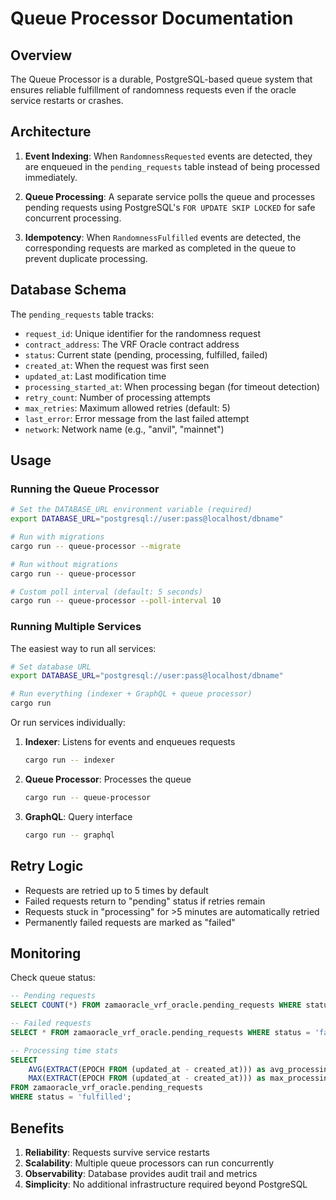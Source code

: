 # Queue Processor Documentation

## Overview

The Queue Processor is a durable, PostgreSQL-based queue system that ensures reliable fulfillment of randomness requests even if the oracle service restarts or crashes.

## Architecture

1. **Event Indexing**: When `RandomnessRequested` events are detected, they are enqueued in the `pending_requests` table instead of being processed immediately.

2. **Queue Processing**: A separate service polls the queue and processes pending requests using PostgreSQL's `FOR UPDATE SKIP LOCKED` for safe concurrent processing.

3. **Idempotency**: When `RandomnessFulfilled` events are detected, the corresponding requests are marked as completed in the queue to prevent duplicate processing.

## Database Schema

The `pending_requests` table tracks:

- `request_id`: Unique identifier for the randomness request
- `contract_address`: The VRF Oracle contract address
- `status`: Current state (pending, processing, fulfilled, failed)
- `created_at`: When the request was first seen
- `updated_at`: Last modification time
- `processing_started_at`: When processing began (for timeout detection)
- `retry_count`: Number of processing attempts
- `max_retries`: Maximum allowed retries (default: 5)
- `last_error`: Error message from the last failed attempt
- `network`: Network name (e.g., "anvil", "mainnet")

## Usage

### Running the Queue Processor

```bash
# Set the DATABASE_URL environment variable (required)
export DATABASE_URL="postgresql://user:pass@localhost/dbname"

# Run with migrations
cargo run -- queue-processor --migrate

# Run without migrations
cargo run -- queue-processor

# Custom poll interval (default: 5 seconds)
cargo run -- queue-processor --poll-interval 10
```

### Running Multiple Services

The easiest way to run all services:

```bash
# Set database URL
export DATABASE_URL="postgresql://user:pass@localhost/dbname"

# Run everything (indexer + GraphQL + queue processor)
cargo run
```

Or run services individually:

1. **Indexer**: Listens for events and enqueues requests

   ```bash
   cargo run -- indexer
   ```

2. **Queue Processor**: Processes the queue

   ```bash
   cargo run -- queue-processor
   ```

3. **GraphQL**: Query interface
   ```bash
   cargo run -- graphql
   ```

## Retry Logic

- Requests are retried up to 5 times by default
- Failed requests return to "pending" status if retries remain
- Requests stuck in "processing" for >5 minutes are automatically retried
- Permanently failed requests are marked as "failed"

## Monitoring

Check queue status:

```sql
-- Pending requests
SELECT COUNT(*) FROM zamaoracle_vrf_oracle.pending_requests WHERE status = 'pending';

-- Failed requests
SELECT * FROM zamaoracle_vrf_oracle.pending_requests WHERE status = 'failed';

-- Processing time stats
SELECT
    AVG(EXTRACT(EPOCH FROM (updated_at - created_at))) as avg_processing_seconds,
    MAX(EXTRACT(EPOCH FROM (updated_at - created_at))) as max_processing_seconds
FROM zamaoracle_vrf_oracle.pending_requests
WHERE status = 'fulfilled';
```

## Benefits

1. **Reliability**: Requests survive service restarts
2. **Scalability**: Multiple queue processors can run concurrently
3. **Observability**: Database provides audit trail and metrics
4. **Simplicity**: No additional infrastructure required beyond PostgreSQL
